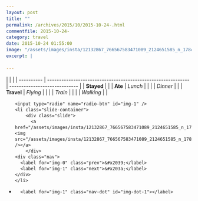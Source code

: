 ```yaml
---
layout: post
title: ""
permalink: /archives/2015/10/2015-10-24-.html
commentfile: 2015-10-24-
category: travel
date: 2015-10-24 01:55:00
image: "/assets/images/insta/12132867_766567583471089_2124651585_n_17844941467047535.jpg"
excerpt: |
  
---
```


|            |                                                              |
| ---------- | ------------------------------------------------------------ | ----------------------------- |
| **Stayed** |  |
| **Ate**    | _Lunch_                                                      |          |
|            | _Dinner_                                                     |          |
| **Travel** | _Flying_                                                     |          |
|            | _Train_                                                      |          |
|            | _Walking_                                                    |          |





<ul class="slides">

    <input type="radio" name="radio-btn" id="img-1" />
    <li class="slide-container">
        <div class="slide">
          <a href="/assets/images/insta/12132867_766567583471089_2124651585_n_17844941467047535.jpg"><img src="/assets/images/insta/12132867_766567583471089_2124651585_n_17844941467047535.jpg" /></a>
        </div>
    <div class="nav">
      <label for="img-0" class="prev">&#x2039;</label>
      <label for="img-1" class="next">&#x203a;</label>
    </div>
    </li>
                
<li class="nav-dots">

      <label for="img-1" class="nav-dot" id="img-dot-1"></label>

</li>
</ul>        
        

        
